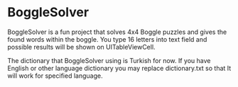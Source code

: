 BoggleSolver
============

BoggleSolver is a fun project that solves 4x4 Boggle puzzles and gives the found words within the boggle. You type 16 letters into text field and possible results will be shown on UITableViewCell. 

The dictionary that BoggleSolver using is Turkish for now. If you have English or other language dictionary you may replace dictionary.txt so that It will work for specified language. 

